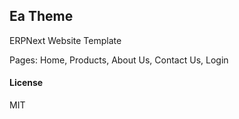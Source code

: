 ## Ea Theme

ERPNext Website Template 

 Pages: Home, Products, About Us, Contact Us, Login

#### License

MIT
